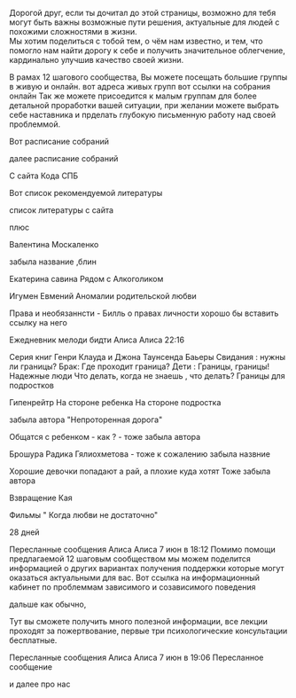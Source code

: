 Дорогой друг, если ты дочитал до этой страницы, возможно для тебя могут быть важны возможные пути решения, актуальные для людей с похожими сложностями в жизни.  
Мы хотим поделиться с тобой тем, о чём нам известно, и тем, что помогло нам найти дорогу к себе и получить значительное облегчение, кардинально улучшив качество своей жизни.

В рамах 12 шагового сообщества, Вы можете посещать большие группы в живую и онлайн. вот адреса живых групп
вот ссылки на собрания онлайн
Так же можете присоедится к малым группам для более детальной проработки вашей ситуации, при желании можете выбрать себе наставника и прделать глубокую письменную работу над своей проблеммой.

Вот расписание собраний
 
далее расписание собраний
 
С сайта Кода СПБ
 
Вот список рекомендуемой литературы
 
список литературы с сайта
 
плюс
 
Валентина Москаленко
 
забыла название ,блин
 
Екатерина савина Рядом с Алкоголиком
 
Игумен Евмений
Аномалии родительской любви
 
Права и необязаннсти - Билль о правах личности
хорошо бы вставить ссылку на него
 
Ежедневник мелоди бидти
Алиса
Алиса 22:16
 
Серия книг Генри Клауда и Джона Таунсенда
Баьеры
Свидания : нужны ли границы?
Брак: Где проходит граница?
Дети : Границы, границы!
Надежные люди
Что делать, когда не знаешь , что делать?
Границы для подростков
 
Гипенрейтр
На стороне ребенка
На стороне подростка
 
забыла автора
"Непроторенная дорога"
 
Общатся с ребенком - как ? - тоже забыла автора
 
Брошура Радика Гялиохметова - тоже к сожалению забыла назвние
 
Хорошие девочки попадают а рай, а плохие куда хотят
Тоже забыла автора
 
Взвращение Кая
 
Фильмы
" Когда любви не достаточно"
 
28 дней
 
Пересланные сообщения
Алиса
Алиса
7 июн в 18:12
Помимо помощи предлагаемой 12 шаговым сообществом мы можем поделится информацией о других вариантах получения поддержки которые могут оказаться актуальными для вас.
Вот ссылка на информационный кабинет по проблеммам зависимого и созависимого поведения
 
дальше как обычно,
 
Тут вы сможете получить много полезной информации, все лекции проходят за пожертвование, первые три психологические консультации бесплатные. 
 
Пересланные сообщения
Алиса
Алиса
7 июн в 19:06
Пересланное сообщение
 
и далее про нас
